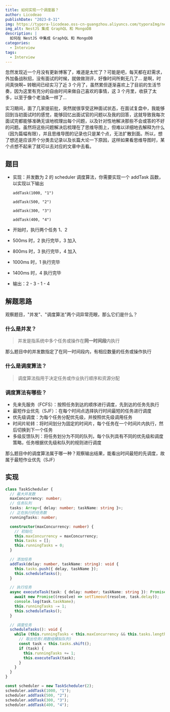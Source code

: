 ```yaml
---
title: 如何实现一个调度器？
author: Licodeao
publishDate: "2023-8-31"
img: https://typora-licodeao.oss-cn-guangzhou.aliyuncs.com/typoraImg/nestjs-graphql-mongodb.webp
img_alt: NestJS 集成 GraphQL 和 MongoDB
description: |
  如何在 NestJS 中集成 GraphQL 和 MongoDB
categories:
  - Interview
tags:
  - Interview
---
```


忽然发现近一个月没有更新博客了，难道是太忙了？可能是吧，每天都在赶需求，外加备战秋招，没有面试的时候，就做做测评，好像时间所剩无几了... 是啊，时间真快啊~ 转眼间已经实习了近 3 个月了，虽然累但逐渐喜欢上了目前的生活节奏，因为这里有充分的自由时间来做自己喜欢的事情，这 3 个月里，收获了太多，以至于像个老油条一样了...

实习期间，面了几家提前批，突然就很享受这种面试状态，在面试复盘中，我能够回到当初面试时的感觉，能够回忆出面试官的问题以及我的回答，这就导致我每次面试完都能够准确无误地梳理出每个问题，以及针对性地解决那些不会或答的不好的问题。虽然将这些问题解决后梳理在了思维导图上，但难以详细地去解释为什么（因为篇幅有限），并且思维导图的记录也只是某个点，无法扩散到面。所以，想了想还是应该开个分类去记录以及长篇大论一下原因，这样如果看思维导图时，某个点想不起来了就可以去对应的文章中去看。

## 题目

- 实现：并发数为 2 的 scheduler 调度算法，你需要实现一个 addTask 函数，以实现以下输出

  ```
  addTask(1000, "1")

  addTask(500, "2")

  addTask(300, "3")

  addTask(400, "4")
  ```

- 开始时，执行两个任务 1、2

- 500ms 时，2 执行完毕，3 加入

- 800ms 时，3 执行完毕，4 加入

- 1000ms 时，1 执行完毕

- 1400ms 时，4 执行完毕

- 输出：2 - 3 - 1 - 4

## 解题思路

观察题目，"并发"、"调度算法"两个词异常亮眼，那么它们是什么？

### 什么是并发？

> 并发是指系统中多个任务或操作在**同一时间段**内执行

那么题目中的并发数指定了在同一时间段内，有相应数量的任务或操作执行

### 什么是调度算法？

> 调度算法指用于决定任务或作业执行顺序和资源分配

### 调度算法有哪些？

- 先来先服务（FCFS）：按照任务到达的顺序进行调度，先到达的任务先执行
- 最短作业优先（SJF）：在每个时间点选择执行时间最短的任务进行调度
- 优先级调度：为每个任务分配优先级，并按照优先级调用任务
- 时间片轮转：将时间划分为固定的时间片，每个任务在一个时间片内执行，然后切换到下一个任务
- 多级反馈队列：将任务划分为不同的队列，每个队列具有不同的优先级和调度策略，任务根据优先级和队列的规则进行调度

那么题目中的调度算法属于哪一种？观察输出结果，能看出时间最短的先调度，故属于最短作业优先（SJF）

## 实现

```typescript
class TaskScheduler {
  // 最大并发数
  maxConcurrency: number;
  // 任务队列
  tasks: Array<{ delay: number; taskName: string }>;
  // 正在执行的任务数
  runningTasks: number;

  constructor(maxConcurrency: number) {
    // 初始化
    this.maxConcurrency = maxConcurrency;
    this.tasks = [];
    this.runningTasks = 0;
  }

  // 添加任务
  addTask(delay: number, taskName: string): void {
    this.tasks.push({ delay, taskName });
    this.scheduleTasks();
  }

  // 执行任务
  async executeTask(task: { delay: number; taskName: string }): Promise<void> {
    await new Promise((resolve) => setTimeout(resolve, task.delay));
    console.log(task.taskName);
    this.runningTasks -= 1;
    this.scheduleTasks();
  }

  // 调度任务
  scheduleTasks(): void {
    while (this.runningTasks < this.maxConcurrency && this.tasks.length > 0) {
      // 取出任务(用数组模拟队列)
      const task = this.tasks.shift();
      if (task) {
        this.runningTasks += 1;
        this.executeTask(task);
      }
    }
  }
}

const scheduler = new TaskScheduler(2);
scheduler.addTask(1000, "1");
scheduler.addTask(500, "2");
scheduler.addTask(300, "3");
scheduler.addTask(400, "4");
```
